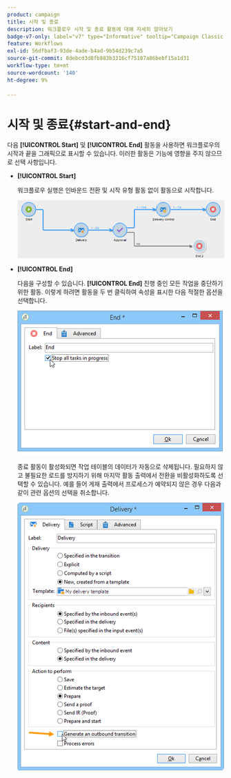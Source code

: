 ```yaml
---
product: campaign
title: 시작 및 종료
description: 워크플로우 시작 및 종료 활동에 대해 자세히 알아보기
badge-v7-only: label="v7" type="Informative" tooltip="Campaign Classic v7에만 적용"
feature: Workflows
exl-id: 56dfbaf3-93de-4ade-b4ad-9b54d239c7a5
source-git-commit: 8debcd3d8fb883b3316cf75187a86bebf15a1d31
workflow-type: tm+mt
source-wordcount: '140'
ht-degree: 9%

---
```


# 시작 및 종료{#start-and-end}



다음 **[!UICONTROL Start]** 및 **[!UICONTROL End]** 활동을 사용하면 워크플로우의 시작과 끝을 그래픽으로 표시할 수 있습니다. 이러한 활동은 기능에 영향을 주지 않으므로 선택 사항입니다.

* **[!UICONTROL Start]**

  워크플로우 실행은 인바운드 전환 및 시작 유형 활동 없이 활동으로 시작합니다.

  ![](assets/s_user_segmentation_start_stop.png)

* **[!UICONTROL End]**

  다음을 구성할 수 있습니다. **[!UICONTROL End]** 진행 중인 모든 작업을 중단하기 위한 활동. 이렇게 하려면 활동을 두 번 클릭하여 속성을 표시한 다음 적절한 옵션을 선택합니다.

  ![](assets/s_user_segmentation_end.png)

  종료 활동이 활성화되면 작업 테이블의 데이터가 자동으로 삭제됩니다. 필요하지 않고 불필요한 로드를 방지하기 위해 마지막 활동 출력에서 전환을 비활성화하도록 선택할 수 있습니다. 예를 들어 게재 출력에서 프로세스가 예약되지 않은 경우 다음과 같이 관련 옵션의 선택을 취소합니다.

  ![](assets/s_advuser_delivery_option_no_output.png)
